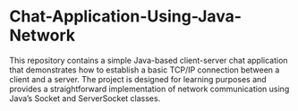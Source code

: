 # Chat-Application-Using-Java-Network
This repository contains a simple Java-based client-server chat application that demonstrates how to establish a basic TCP/IP connection between a client and a server. The project is designed for learning purposes and provides a straightforward implementation of network communication using Java’s Socket and ServerSocket classes.
